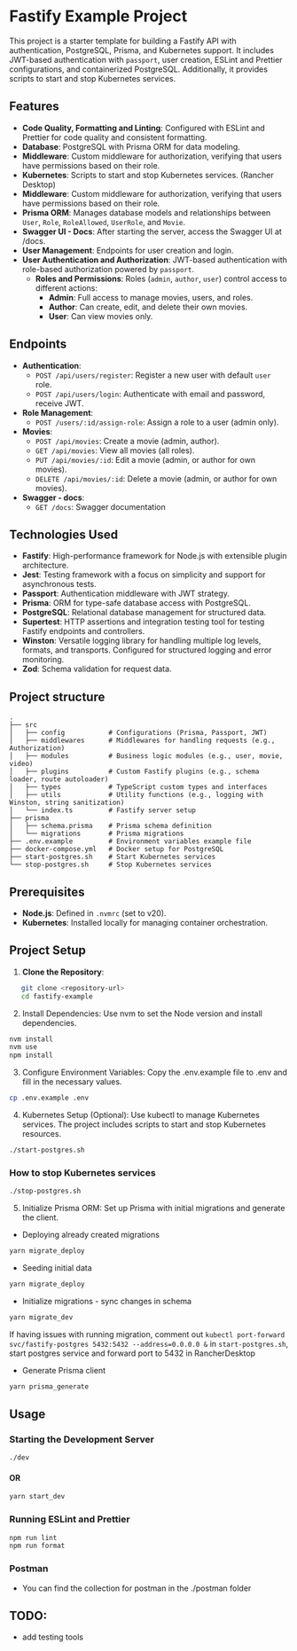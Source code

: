 # Fastify Example Project

This project is a starter template for building a Fastify API with authentication, PostgreSQL, Prisma, and Kubernetes support. It includes JWT-based authentication with `passport`, user creation, ESLint and Prettier configurations, and containerized PostgreSQL. Additionally, it provides scripts to start and stop Kubernetes services.

## Features

- **Code Quality, Formatting and Linting**: Configured with ESLint and Prettier for code quality and consistent formatting.
- **Database**: PostgreSQL with Prisma ORM for data modeling.
- **Middleware**: Custom middleware for authorization, verifying that users have permissions based on their role.
- **Kubernetes**: Scripts to start and stop Kubernetes services. (Rancher Desktop)
- **Middleware**: Custom middleware for authorization, verifying that users have permissions based on their role.
- **Prisma ORM**: Manages database models and relationships between `User`, `Role`, `RoleAllowed`, `UserRole`, and `Movie`.
- **Swagger UI - Docs**: After starting the server, access the Swagger UI at /docs.
- **User Management**: Endpoints for user creation and login.
- **User Authentication and Authorization**: JWT-based authentication with role-based authorization powered by `passport`.
  - **Roles and Permissions**: Roles (`admin`, `author`, `user`) control access to different actions:
    - **Admin**: Full access to manage movies, users, and roles.
    - **Author**: Can create, edit, and delete their own movies.
    - **User**: Can view movies only.

## Endpoints

- **Authentication**:
  - `POST /api/users/register`: Register a new user with default `user` role.
  - `POST /api/users/login`: Authenticate with email and password, receive JWT.
- **Role Management**:
  - `POST /users/:id/assign-role`: Assign a role to a user (admin only).
- **Movies**:
  - `POST /api/movies`: Create a movie (admin, author).
  - `GET /api/movies`: View all movies (all roles).
  - `PUT /api/movies/:id`: Edit a movie (admin, or author for own movies).
  - `DELETE /api/movies/:id`: Delete a movie (admin, or author for own movies).
- **Swagger - docs**:
  - `GET /docs`: Swagger documentation

## Technologies Used

- **Fastify**: High-performance framework for Node.js with extensible plugin architecture.
- **Jest**: Testing framework with a focus on simplicity and support for asynchronous tests.
- **Passport**: Authentication middleware with JWT strategy.
- **Prisma**: ORM for type-safe database access with PostgreSQL.
- **PostgreSQL**: Relational database management for structured data.
- **Supertest**: HTTP assertions and integration testing tool for testing Fastify endpoints and controllers.
- **Winston**: Versatile logging library for handling multiple log levels, formats, and transports. Configured for structured logging and error monitoring.
- **Zod**: Schema validation for request data.

## Project structure

```graph
.
├── src
│   ├── config           # Configurations (Prisma, Passport, JWT)
│   ├── middlewares      # Middlewares for handling requests (e.g., Authorization)
│   ├── modules          # Business logic modules (e.g., user, movie, video)
│   ├── plugins          # Custom Fastify plugins (e.g., schema loader, route autoloader)
│   ├── types            # TypeScript custom types and interfaces
│   ├── utils            # Utility functions (e.g., logging with Winston, string sanitization)
│   └── index.ts         # Fastify server setup
├── prisma
│   ├── schema.prisma    # Prisma schema definition
│   └── migrations       # Prisma migrations
├── .env.example         # Environment variables example file
├── docker-compose.yml   # Docker setup for PostgreSQL
├── start-postgres.sh    # Start Kubernetes services
└── stop-postgres.sh     # Stop Kubernetes services
```

## Prerequisites

- **Node.js**: Defined in `.nvmrc` (set to v20).
- **Kubernetes**: Installed locally for managing container orchestration.

## Project Setup

1. **Clone the Repository**:

```bash
   git clone <repository-url>
   cd fastify-example
```

2. Install Dependencies: Use nvm to set the Node version and install dependencies.

```bash
nvm install
nvm use
npm install
```

3. Configure Environment Variables: Copy the .env.example file to .env and fill in the necessary values.

```bash
cp .env.example .env
```

4. Kubernetes Setup (Optional): Use kubectl to manage Kubernetes services. The project includes scripts to start and stop Kubernetes resources.

```bash
./start-postgres.sh
```

### How to stop Kubernetes services

```bash
./stop-postgres.sh
```

5. Initialize Prisma ORM: Set up Prisma with initial migrations and generate the client.

- Deploying already created migrations

```bash
yarn migrate_deploy
```

- Seeding initial data

```bash
yarn migrate_deploy
```

- Initialize migrations - sync changes in schema

```bash
yarn migrate_dev
```

If having issues with running migration, comment out `kubectl port-forward svc/fastify-postgres 5432:5432 --address=0.0.0.0 &` in `start-postgres.sh`, start postgres service and forward port to 5432 in RancherDesktop

- Generate Prisma client

```bash
yarn prisma_generate
```

## Usage

### Starting the Development Server

```bash
./dev
```

#### OR

```bash
yarn start_dev
```

### Running ESLint and Prettier

```bash
npm run lint
npm run format
```

### Postman

- You can find the collection for postman in the ./postman folder

## TODO:

- add testing tools

